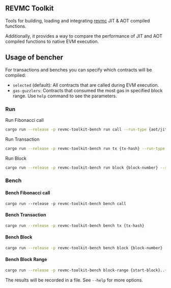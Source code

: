 ## REVMC Toolkit

Tools for building, loading and integrating [revmc](https://github.com/paradigmxyz/revmc) JIT & AOT compiled functions. 

Additionally, it provides a way to compare the performance of JIT and AOT compiled functions to native EVM execution.

## Usage of bencher

For transactions and benches you can specify which contracts will be compiled:
  * `selected` (default): All contracts that are called during EVM execution.
  * `gas-guzzlers`: Contracts that consumed the most gas in specified block range. Use `help` command to see the parameters.

### Run 
Run Fibonacci call
```bash
cargo run --release -p revmc-toolkit-bench run call --run-type {aot/jit/native}
```
Run Transaction
```bash
cargo run --release -p revmc-toolkit-bench run tx {tx-hash} --run-type {aot/jit/native}
```
Run Block
```bash
cargo run --release -p revmc-toolkit-bench run block {block-number} --run-type {aot/jit/native}
```

### Bench
#### Bench Fibonacci call
```
cargo run --release -p revmc-toolkit-bench bench call
```
#### Bench Transaction
```bash
cargo run --release -p revmc-toolkit-bench bench tx {tx-hash}
```
#### Bench Block
```bash
cargo run --release -p revmc-toolkit-bench bench block {block-number}
```
#### Bench Block Range
```bash 
cargo run --release -p revmc-toolkit-bench block-range {start-block}..{end-block} --sample-size {sample-size}
```
The results will be recorded in a file. See `--help` for more options.
